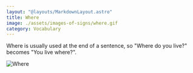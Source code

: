 ```yaml
---
layout: "@layouts/MarkdownLayout.astro"
title: Where
image: ./assets/images-of-signs/where.gif
category: Vocabulary
---
```


Where is usually used at the end of a sentence,
so "Where do you live?" becomes "You live where?".

![Where](@signs/where.gif)
